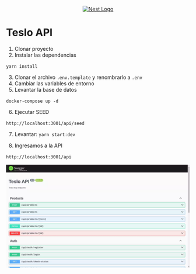 <p align="center">
  <a href="http://nestjs.com/" target="blank"><img src="https://nestjs.com/img/logo-small.svg" width="200" alt="Nest Logo" /></a>
</p>


# Teslo API

1. Clonar proyecto
2. Instalar las dependencias 
```
yarn install
```
3. Clonar el archivo ```.env.template``` y renombrarlo a ```.env```
4. Cambiar las variables de entorno
5. Levantar la base de datos
```
docker-compose up -d
```

6. Ejecutar SEED 
```
http://localhost:3001/api/seed
```

7. Levantar: ```yarn start:dev```


8. Ingresamos a la API
```
http://localhost:3001/api
```

![alt text](images/captura-001.webp)